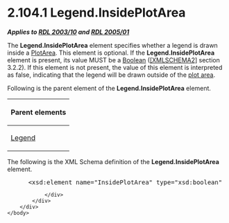 <html dir="LTR" xmlns:mshelp="http://msdn.microsoft.com/mshelp" xmlns:ddue="http://ddue.schemas.microsoft.com/authoring/2003/5" xmlns:xlink="http://www.w3.org/1999/xlink" xmlns:tool="http://www.microsoft.com/tooltip">
    <head>
        <meta http-equiv="Content-Type" content="text/html; CHARSET=utf-8"></meta>
        <meta name="save" content="history"></meta>
        <title>2.104.1 Legend.InsidePlotArea</title>
        <xml>
            <mshelp:toctitle title="2.104.1 Legend.InsidePlotArea"></mshelp:toctitle>
            <mshelp:rltitle title="[MS-RDL]: Legend.InsidePlotArea"></mshelp:rltitle>
            <mshelp:keyword index="A" term="28f7e9d8-ecd3-4b64-a65d-088e56c6de47"></mshelp:keyword>
            <mshelp:attr name="DCSext.ContentType" value="open specification"></mshelp:attr>
            <mshelp:attr name="AssetID" value="28f7e9d8-ecd3-4b64-a65d-088e56c6de47"></mshelp:attr>
            <mshelp:attr name="TopicType" value="kbRef"></mshelp:attr>
            <mshelp:attr name="DCSext.Title" value="[MS-RDL]: Legend.InsidePlotArea" />
        </xml>
    </head>
    <body>
        <div id="header">
            <h1 class="heading">2.104.1 Legend.InsidePlotArea</h1>
        </div>
        <div id="mainSection">
            <div id="mainBody">
                <div id="allHistory" class="saveHistory"></div>
                <div id="sectionSection0" class="section" name="collapseableSection">
                    

<p><b><i>Applies to </i></b><a href="a7e2ad00-07c8-4f6d-80ab-3ad55df7b233.htm"><b><i>RDL 2003/10</i></b></a><b>
<i>and </i></b><a href="3ebe2912-4958-4832-b391-cad1f5e13338.htm"><b><i>RDL 2005/01</i></b></a></p>

<p>The <b>Legend.InsidePlotArea</b> element specifies whether a
legend is drawn inside a <a href="264492fb-4969-4fed-8fed-adab6179097f.htm">PlotArea</a>.
This element is optional. If the <b>Legend.InsidePlotArea</b> element is
present, its value MUST be a <a href="4802fa14-3619-43fa-9898-3acab160a24c.htm">Boolean</a>
(<a href="https://go.microsoft.com/fwlink/?LinkId=90610">[XMLSCHEMA2]</a>
section 3.2.2). If this element is not present, the value of this element is
interpreted as false, indicating that the legend will be drawn outside of the <a href="b2482b3f-74ab-4ca8-a9e5-c07955011743.htm#gt_5bf6768b-586e-4869-8247-e0f9e899183c">plot area</a>.</p>

<p>Following is the parent element of the <b>Legend.InsidePlotArea</b>
element.</p>

<table>
 <thead>
  <tr>
   <th>
   <p>Parent elements</p>
   </th>
  </tr>
 </thead>
 <tr>
  <td>
  <p><a href="ee6c1c5b-1389-43fb-989a-62fbf0cb5f6f.htm">Legend</a></p>
  </td>
 </tr>
</table>

<p>The following is the XML Schema definition of the <b>Legend.InsidePlotArea</b>
element.</p>

<dl>
<dd>
<div><pre> &lt;xsd:element name=&quot;InsidePlotArea&quot; type=&quot;xsd:boolean&quot; minOccurs=&quot;0&quot; /&gt;
</pre></div>
</dd></dl>


                </div>
            </div>
        </div>
    </body>
</html>